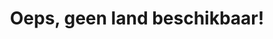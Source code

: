 ---
title: "Oeps, geen land beschikbaar!"
introtext: "Helaas hebben we geen land kunnen vinden die aan al jouw reiswensen voldoet! Er is geen land in Europa waar je in de herfst écht kunt luieren op het strand... Daarvoor moet het gemiddeld warmer zijn dan 25 graden en minstens 8 zonuren per dag hebben. Probeer het nog een keertje, maar vraag ons alsjeblieft niet weer het onmogelijke ;)"
introimage: "https://lh3.googleusercontent.com/SAlAqWuYykIkZWzPuRWQINrKcF48Fz9JW7OfPF-tYoF0dJ4KjJSpwIRs3ZZP1V4ovHFZ5GUKJtC9Hi2UX_Tcap-DrklmfOXmYA_nZraPcP2b8_rjFmY47Ksm7GA_vE65nwJ1DJbpZw=w800"
surface: ""
inhabitants: ""
rate: ""
valuta: ""
need_to_know_text: ""
need_to_know_more_text: ""
fact_one_text: ""
fact_two_text: ""
bigmac_index: ""
images: ""
flight_button_title: ""
flight_button_url: ""
inspiration_url: ""
country_code: ""
hotels_url: "https://www.booking.com/country/.nl.html?aid=1837623"
---